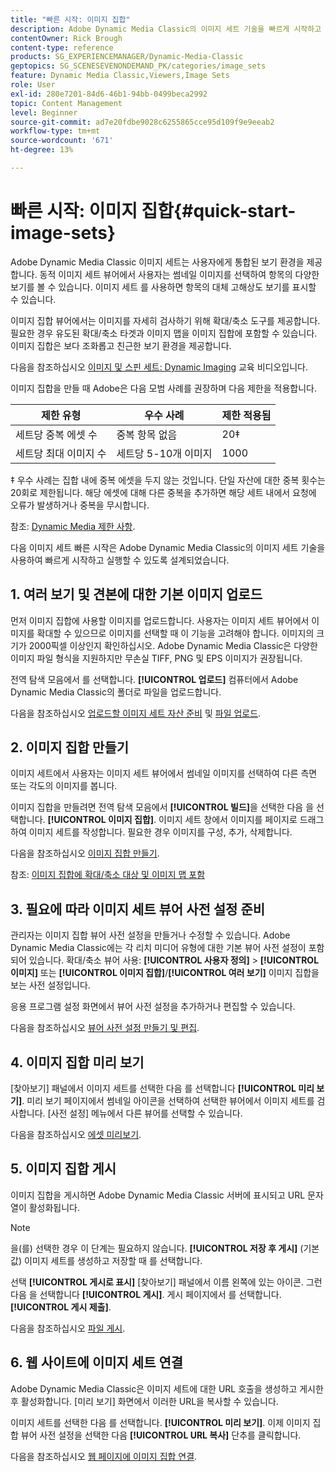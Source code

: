 ```yaml
---
title: "빠른 시작: 이미지 집합"
description: Adobe Dynamic Media Classic의 이미지 세트 기술을 빠르게 시작하고 실행하는 데 도움이 되는 이미지 세트에 대한 소개 및 빠른 시작입니다.
contentOwner: Rick Brough
content-type: reference
products: SG_EXPERIENCEMANAGER/Dynamic-Media-Classic
geptopics: SG_SCENESEVENONDEMAND_PK/categories/image_sets
feature: Dynamic Media Classic,Viewers,Image Sets
role: User
exl-id: 280e7201-84d6-46b1-94bb-0499beca2992
topic: Content Management
level: Beginner
source-git-commit: ad7e20fdbe9028c6255865cce95d109f9e9eeab2
workflow-type: tm+mt
source-wordcount: '671'
ht-degree: 13%

---
```


# 빠른 시작: 이미지 집합{#quick-start-image-sets}

Adobe Dynamic Media Classic 이미지 세트는 사용자에게 통합된 보기 환경을 제공합니다. 동적 이미지 세트 뷰어에서 사용자는 썸네일 이미지를 선택하여 항목의 다양한 보기를 볼 수 있습니다. 이미지 세트 를 사용하면 항목의 대체 고해상도 보기를 표시할 수 있습니다.

이미지 집합 뷰어에서는 이미지를 자세히 검사하기 위해 확대/축소 도구를 제공합니다. 필요한 경우 유도된 확대/축소 타겟과 이미지 맵을 이미지 집합에 포함할 수 있습니다. 이미지 집합은 보다 조화롭고 친근한 보기 환경을 제공합니다.

다음을 참조하십시오 [이미지 및 스핀 세트: Dynamic Imaging](https://s7d5.scene7.com/s7viewers/html5/VideoViewer.html?videoserverurl=https://s7d5.scene7.com/is/content/&amp;emailurl=https://s7d5.scene7.com/s7/emailFriend&amp;serverUrl=https://s7d5.scene7.com/is/image/&amp;config=Scene7SharedAssets/Universal_HTML5_Video&amp;contenturl=https://s7d5.scene7.com/skins/&amp;asset=S7tutorials/556_Image%20&amp;%20Spin%20Sets_converted%20renamed_Dynamic%20Imaging-AVS) 교육 비디오입니다.

이미지 집합을 만들 때 Adobe은 다음 모범 사례를 권장하며 다음 제한을 적용합니다.

| 제한 유형 | 우수 사례 | 제한 적용됨 |
| --- | --- | --- |
| 세트당 중복 에셋 수 | 중복 항목 없음 | 20‡ |
| 세트당 최대 이미지 수 | 세트당 5-10개 이미지 | 1000 |

‡ 우수 사례는 집합 내에 중복 에셋을 두지 않는 것입니다. 단일 자산에 대한 중복 횟수는 20회로 제한됩니다. 해당 에셋에 대해 다른 중복을 추가하면 해당 세트 내에서 요청에 오류가 발생하거나 중복을 무시합니다.

참조: [Dynamic Media 제한 사항](/help/using/limitations.md).

다음 이미지 세트 빠른 시작은 Adobe Dynamic Media Classic의 이미지 세트 기술을 사용하여 빠르게 시작하고 실행할 수 있도록 설계되었습니다.

## 1. 여러 보기 및 견본에 대한 기본 이미지 업로드

먼저 이미지 집합에 사용할 이미지를 업로드합니다. 사용자는 이미지 세트 뷰어에서 이미지를 확대할 수 있으므로 이미지를 선택할 때 이 기능을 고려해야 합니다. 이미지의 크기가 2000픽셀 이상인지 확인하십시오. Adobe Dynamic Media Classic은 다양한 이미지 파일 형식을 지원하지만 무손실 TIFF, PNG 및 EPS 이미지가 권장됩니다.

전역 탐색 모음에서 를 선택합니다. **[!UICONTROL 업로드]** 컴퓨터에서 Adobe Dynamic Media Classic의 폴더로 파일을 업로드합니다.

다음을 참조하십시오 [업로드할 이미지 세트 자산 준비](preparing-image-set-assets-upload.md#preparing-image-set-assets-for-upload) 및 [파일 업로드](uploading-files.md#uploading-your-files).

## 2. 이미지 집합 만들기

이미지 세트에서 사용자는 이미지 세트 뷰어에서 썸네일 이미지를 선택하여 다른 측면 또는 각도의 이미지를 봅니다.

이미지 집합을 만들려면 전역 탐색 모음에서 **[!UICONTROL 빌드]**&#x200B;을 선택한 다음 을 선택합니다. **[!UICONTROL 이미지 집합]**. 이미지 세트 창에서 이미지를 페이지로 드래그하여 이미지 세트를 작성합니다. 필요한 경우 이미지를 구성, 추가, 삭제합니다.

다음을 참조하십시오 [이미지 집합 만들기](creating-image-set.md#creating-an-image-set).

참조: [이미지 집합에 확대/축소 대상 및 이미지 맵 포함](/help/using/including-zoom-targets-image-maps-image-sets.md)

## 3. 필요에 따라 이미지 세트 뷰어 사전 설정 준비

관리자는 이미지 집합 뷰어 사전 설정을 만들거나 수정할 수 있습니다. Adobe Dynamic Media Classic에는 각 리치 미디어 유형에 대한 기본 뷰어 사전 설정이 포함되어 있습니다. 확대/축소 뷰어 사용: **[!UICONTROL 사용자 정의]** > **[!UICONTROL 이미지]** 또는 **[!UICONTROL 이미지 집합]**/**[!UICONTROL 여러 보기]** 이미지 집합을 보는 사전 설정입니다.

응용 프로그램 설정 화면에서 뷰어 사전 설정을 추가하거나 편집할 수 있습니다.

다음을 참조하십시오 [뷰어 사전 설정 만들기 및 편집](application-setup.md#adding-and-editing-viewer-presets).

## 4. 이미지 집합 미리 보기

[찾아보기] 패널에서 이미지 세트를 선택한 다음 를 선택합니다 **[!UICONTROL 미리 보기]**. 미리 보기 페이지에서 썸네일 아이콘을 선택하여 선택한 뷰어에서 이미지 세트를 검사합니다. [사전 설정] 메뉴에서 다른 뷰어를 선택할 수 있습니다.

다음을 참조하십시오 [에셋 미리보기](previewing-asset.md#previewing-an-asset).

## 5. 이미지 집합 게시

이미지 집합을 게시하면 Adobe Dynamic Media Classic 서버에 표시되고 URL 문자열이 활성화됩니다.

>[!NOTE]
>
>을(를) 선택한 경우 이 단계는 필요하지 않습니다. **[!UICONTROL 저장 후 게시]** (기본값) 이미지 세트를 생성하고 저장할 때 를 선택합니다.

선택 **[!UICONTROL 게시로 표시]** [찾아보기] 패널에서 이름 왼쪽에 있는 아이콘. 그런 다음 을 선택합니다 **[!UICONTROL 게시]**. 게시 페이지에서 를 선택합니다. **[!UICONTROL 게시 제출]**.

다음을 참조하십시오 [파일 게시](publishing-files.md#publishing-files).

## 6. 웹 사이트에 이미지 세트 연결

Adobe Dynamic Media Classic은 이미지 세트에 대한 URL 호출을 생성하고 게시한 후 활성화합니다. [미리 보기] 화면에서 이러한 URL을 복사할 수 있습니다.

이미지 세트를 선택한 다음 를 선택합니다. **[!UICONTROL 미리 보기]**. 이제 이미지 집합 뷰어 사전 설정을 선택한 다음 **[!UICONTROL URL 복사]** 단추를 클릭합니다.

다음을 참조하십시오 [웹 페이지에 이미지 집합 연결](linking-image-set-web-page.md#linking-an-image-set-to-a-web-page).
